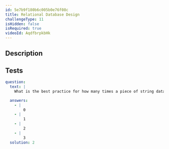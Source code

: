 ```yaml
---
id: 5e7b9f180b6c005b0e76f08c
title: Relational Database Design
challengeType: 11
isHidden: false
isRequired: true
videoId: AqdfbrpkbHk
---
```


## Description
<section id='description'>

</section>

## Tests
<section id='tests'>

```yml
question:
  text: |
    What is the best practice for how many times a piece of string data should be stored in a database?

  answers:
    - |
        0
    - |
        1
    - |
        2
    - |
        3
  solution: 2
```

</section>
